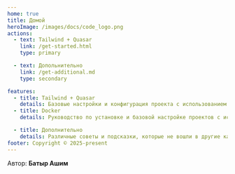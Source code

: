 ```yaml
---
home: true
title: Домой
heroImage: /images/docs/code_logo.png
actions:
  - text: Tailwind + Quasar
    link: /get-started.html
    type: primary

  - text: Допольнительно
    link: /get-additional.md
    type: secondary

features:
  - title: Tailwind + Quasar
    details: Базовые настройки и конфигурация проекта с использованием Tailwind CSS и Quasar Framework для быстрого старта.
  - title: Docker
    details: Руководство по установке и базовой настройке проектов с использованием Docker.

  - title: Дополнительно
    details: Различные советы и подсказки, которые не вошли в другие категории, но могут пригодиться в работе.
footer: Copyright © 2025-present 
---
```


Автор: **Батыр Ашим**

[default-theme-home]: https://vuejs.press/reference/default-theme/frontmatter.html#home-page
